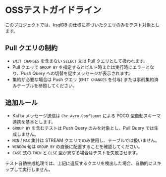 # OSSテストガイドライン

このプロジェクトでは、ksqlDB の仕様に基づいたクエリのみをテスト対象とします。

## Pull クエリの制約

- `EMIT CHANGES` を含まない `SELECT` 文は Pull クエリとして扱われます。
- Pull クエリで `GROUP BY` を指定するとビルド時または実行時にエラーとなり、Push Query への切替を促すメッセージが表示されます。
- 集約が必要な場合は Push クエリ (`EMIT CHANGES` を付与) または事前集約済みテーブルを参照してください。

## 追加ルール

- Kafka メッセージ送信は `Chr.Avro.Confluent` による POCO 型自動スキーマ連携を基本とします。
- `GROUP BY` を含むテストは Push Query のみを対象とし、Pull Query では生成しません。
- `MIN` / `MAX` 集計は STREAM クエリでのみ使用し、テーブルでは扱いません。
- `WINDOW` 句は `GROUP BY` の直後に配置することを確認してください。
- `CASE` 式の `THEN` と `ELSE` 型が異なる場合はテストを失敗させます。

テスト自動生成処理では、上記に違反するクエリを検出した場合、自動的にスキップして実行しません。
